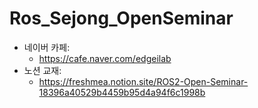 # Ros_Sejong_OpenSeminar

* 네이버 카페:
  * https://cafe.naver.com/edgeilab
* 노션 교재:
  * https://freshmea.notion.site/ROS2-Open-Seminar-18396a40529b4459b95d4a94f6c1998b
